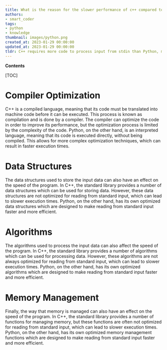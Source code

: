 ```yaml
---
title: What is the reason for the slower performance of c++ compared to Python when reading lines from standard input?
authors:
- smart_coder
tags:
- python
- knowledge
thumbnail: images/python.png
created_at: 2023-01-29 00:00:00
updated_at: 2023-01-29 00:00:00
tldr: C++ requires more code to process input from stdin than Python, making it slower.
---
```


**Contents**

[TOC]

# Compiler Optimization

C++ is a compiled language, meaning that its code must be translated into machine code before it can be executed. This process is known as compilation and is done by a compiler. The compiler can optimize the code in order to improve its performance, but the optimization process is limited by the complexity of the code. Python, on the other hand, is an interpreted language, meaning that its code is executed directly, without being compiled. This allows for more complex optimization techniques, which can result in faster execution times.

# Data Structures

The data structures used to store the input data can also have an effect on the speed of the program. In C++, the standard library provides a number of data structures which can be used for storing data. However, these data structures are not optimized for reading from standard input, which can lead to slower execution times. Python, on the other hand, has its own optimized data structures which are designed to make reading from standard input faster and more efficient.

# Algorithms

The algorithms used to process the input data can also affect the speed of the program. In C++, the standard library provides a number of algorithms which can be used for processing data. However, these algorithms are not always optimized for reading from standard input, which can lead to slower execution times. Python, on the other hand, has its own optimized algorithms which are designed to make reading from standard input faster and more efficient.

# Memory Management

Finally, the way that memory is managed can also have an effect on the speed of the program. In C++, the standard library provides a number of functions for managing memory, but these functions are often not optimized for reading from standard input, which can lead to slower execution times. Python, on the other hand, has its own optimized memory management functions which are designed to make reading from standard input faster and more efficient.
